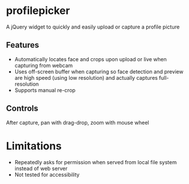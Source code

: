 # profilepicker

A jQuery widget to quickly and easily upload or capture a profile picture

## Features
* Automatically locates face and crops upon upload or live when capturing from webcam
* Uses off-screen buffer when capturing so face detection and preview are high speed (using low resolution) and actually captures full-resolution
* Supports manual re-crop

## Controls
After capture, pan with drag-drop, zoom with mouse wheel

# Limitations
* Repeatedly asks for permission when served from local file system instead of web server
* Not tested for accessibility
